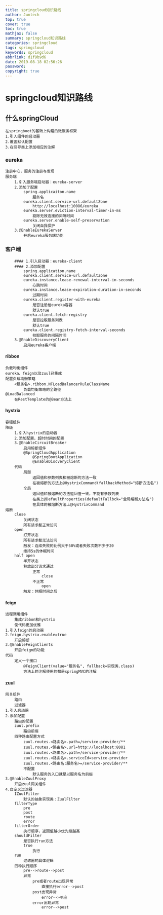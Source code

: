 ```yaml
---
title: springcloud知识路线
author: Juntech
top: true
cover: true
toc: true
mathjax: false
summary: springcloud知识路线
categories: springcloud
tags: springcloud
keywords: springcloud
abbrlink: d1f9b9d6
date: 2019-08-18 02:56:26
password:
copyright: true
---
```

# springcloud知识路线
## 什么springCloud
	在springboot的基础上构建的微服务框架
	1.引入组件的启动器
	2.覆盖默认配置
	3.在引导类上添加相应的注解
### eureka
	注册中心，服务的注册与发现
	服务端
		1.引入服务端启动器：eureka-server
		2.添加了配置
			spring.applicaiton.name
				服务名
			eureka.client.service-url.defaultZone
				http://localhost:10086/eureka
			eureka.server.eviction-interval-timer-in-ms
				剔除无效连接的间隔时间
			eureka.server.enable-self-preservation
				关闭自我保护
		3.@EnableEurekaServer
			开启eureka服务端功能
### 客户端
		#### 1.引入启动器：eureka-client
		#### 2.添加配置
			spring.application.name
			eureka.client.service-url.defaultZone
			eureka.instance.lease-renewal-interval-in-seconds
				心跳时间
			eureka.instance.lease-expiration-duration-in-seconds
				过期时间
			eureka.client.register-with-eureka
				是否注册给eureka容器
				默认true
			eureka.client.fetch-registry
				是否拉取服务列表
				默认true
			eureka.client.registry-fetch-interval-seconds
				拉取服务的间隔时间
		3.@EnableDiscoveryClient
			启用eureka客户端
#### ribbon
	负载均衡组件
	eureka、feign以及zuul已集成
	配置负载均衡策略
		<服务名>.ribbon.NFLoadBalancerRuleClassName
			负载均衡策略的全路径
	@LoadBalanced
		在RestTemplate的@Bean方法上
#### hystrix
	容错组件
	降级
		1.引入hystrix的启动器
		2.添加配置，超时时间的配置
		3.@EnableCircuitBreaker
			启用熔断组件
			@SpringCloudApplication
				@SpringBootApplication
				@EnableDiscveryClient
		代码
			局部
				返回值和参数列表和被熔断的方法一致
				在被熔断的方法上@HystrixCommand(fallbackMethod="熔断方法名")
			全局
				返回值和被熔断的方法返回值一致，不能有参数列表
				在类上@DefaultProperties(defaultFallbck="全局熔断方法名")
				在具体的被熔断方法上@HystrixCommand
	熔断
		close
			关闭状态
			所有请求都正常访问
		open
			打开状态
			所有请求都无法访问
			触发：连续失败的比例大于50%或者失败次数不少于20
			维持5s的休眠时间
		half open
			半开状态
			释放部分请求通过
				正常
					close
				不正常
					open
			触发：休眠时间之后
#### feign
	远程调用组件
		集成ribbon和hystrix
		使代码更加优雅
	1.引入feign的启动器
	2.feign.hystrix.enable=true
		开启熔断
	3.@EnableFeignClients
		开启feign的功能
	代码
		定义一个接口
			@FeignClient(value="服务名", fallback=实现类.class)
			方法上的注解使用的都是springMVC的注解
#### zuul
	网关组件
		路由
		过滤器
	1.引入启动器
	2.添加配置
		路由的配置
		zuul.prefix
			路由前缀
		四种路由配置方式
			zuul.routes.<路由名>.path=/service-provider/**
            zuul.routes.<路由名>.url=http://localhost:8081
			zuul.routes.<路由名>.path=/service-provider/**
            zuul.routes.<路由名>.serviceId=service-provider
			zuul.routes.<路由名:服务名>=/service-provider/**
			不配置
				默认服务的入口就是以服务名为前缀
	3.@EnableZuulProxy
		开启zuul网关组件
	4.自定义过滤器
		IZuulFilter
			默认的抽象实现类：ZuulFilter
		filterType
			pre
			post
			route
			error
		filterOrder
			执行顺序，返回值越小优先级越高
		shouldFilter
			是否执行run方法
			true
				执行
		run
			过滤器的具体逻辑
		四种执行顺序
			pre-->route-->post
			异常
				pre或者route出现异常
					直接执行error-->post
				post出现异常
					error-->响应
				error出现异常
					error-->post